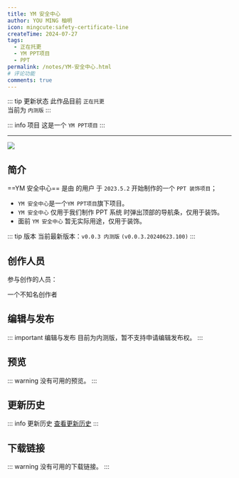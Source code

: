 ```yaml
---
title: YM 安全中心
author: YOU MING 柚明
icon: mingcute:safety-certificate-line
createTime: 2024-07-27
tags:
  - 正在托更
  - YM PPT项目
  - PPT
permalink: /notes/YM-安全中心.html
# 评论功能
comments: true
---
```


::: tip 更新状态
此作品目前 `正在托更`\
当前为 `内测版`
:::

::: info 项目
这是一个 `YM PPT项目`
:::

---

![](https://image.youming.us.kg/aqzx.png)

## <Icon name="mingcute:document-line" color="currentColor" /> 简介

==YM 安全中心== 是由 <Badge text="Youming 工作室" type="tip" /> 的用户 <Badge text="YOU MING 柚明" type="info" /> 于 `2023.5.2` 开始制作的一个 `PPT 装饰项目`；

- `YM 安全中心`是一个`YM PPT项目`旗下项目。
- `YM 安全中心` 仅用于我们制作 PPT 系统 时弹出顶部的导航条，仅用于装饰。
- 面前 `YM 安全中心` 暂无实际用途，仅用于装饰。

::: tip 版本
当前最新版本：`v0.0.3 内测版` `(v0.0.3.20240623.100)`
:::

## <Icon name="mingcute:contacts-3-line" color="currentColor" /> 创作人员

参与创作的人员：<Badge text="YOU MING 柚明" type="info" />

<LinkCard title="YOU MING 柚明" icon="https://image.youming.us.kg/ym-ys.png" href="/notes/更多/工作室.html#you-ming-柚明">
    一个不知名创作者
</LinkCard>

## <Icon name="mingcute:pencil-3-line" color="currentColor" /> 编辑与发布

::: important 编辑与发布
目前为内测版，暂不支持申请编辑发布权。
:::

## <Icon name="mingcute:eye-2-line" color="currentColor" /> 预览

::: warning
没有可用的预览。
:::

## <Icon name="mingcute:history-anticlockwise-line" color="currentColor" /> 更新历史

::: info 更新历史
[查看更新历史](/notes/更新历史/YM-安全中心.html)
:::

## <Icon name="mingcute:arrow-to-down-line" color="currentColor" /> 下载链接

::: warning
没有可用的下载链接。
:::